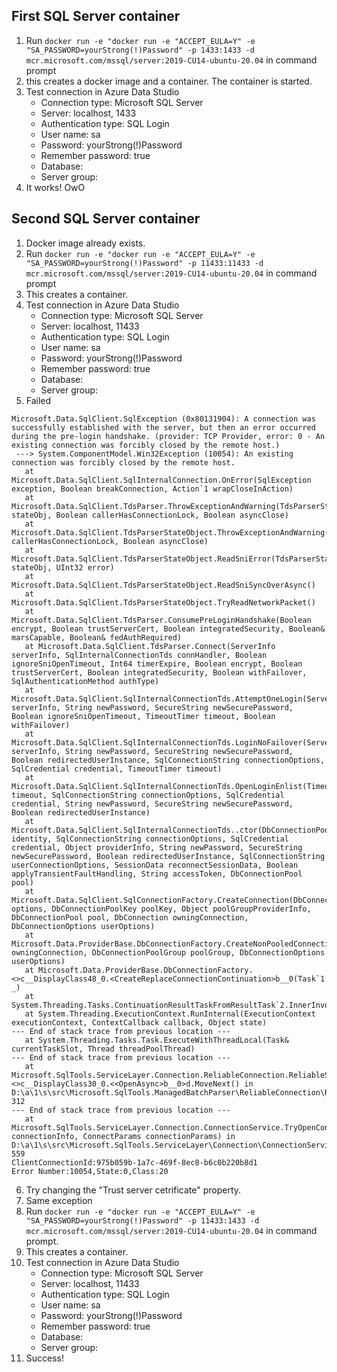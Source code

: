 ## First SQL Server container
1. Run `docker run -e "docker run -e "ACCEPT_EULA=Y" -e "SA_PASSWORD=yourStrong(!)Password" -p 1433:1433 -d mcr.microsoft.com/mssql/server:2019-CU14-ubuntu-20.04` in command prompt
2. this creates a docker image and a container. The container is started.
3. Test connection in Azure Data Studio
    - Connection type: Microsoft SQL Server
    - Server: localhost, 1433
    - Authentication type: SQL Login
    - User name: sa
    - Password: yourStrong(!)Password
    - Remember password: true
    - Database: <Default>
    - Server group: <Default>
4. It works! OwO
## Second SQL Server container
1. Docker image already exists.
2. Run `docker run -e "docker run -e "ACCEPT_EULA=Y" -e "SA_PASSWORD=yourStrong(!)Password" -p 11433:11433 -d mcr.microsoft.com/mssql/server:2019-CU14-ubuntu-20.04` in command prompt
3. This creates a container.
4. Test connection in Azure Data Studio
    - Connection type: Microsoft SQL Server
    - Server: localhost, 11433
    - Authentication type: SQL Login
    - User name: sa
    - Password: yourStrong(!)Password
    - Remember password: true
    - Database: <Default>
    - Server group: <Default>
5. Failed
```
Microsoft.Data.SqlClient.SqlException (0x80131904): A connection was successfully established with the server, but then an error occurred during the pre-login handshake. (provider: TCP Provider, error: 0 - An existing connection was forcibly closed by the remote host.)
 ---> System.ComponentModel.Win32Exception (10054): An existing connection was forcibly closed by the remote host.
   at Microsoft.Data.SqlClient.SqlInternalConnection.OnError(SqlException exception, Boolean breakConnection, Action`1 wrapCloseInAction)
   at Microsoft.Data.SqlClient.TdsParser.ThrowExceptionAndWarning(TdsParserStateObject stateObj, Boolean callerHasConnectionLock, Boolean asyncClose)
   at Microsoft.Data.SqlClient.TdsParserStateObject.ThrowExceptionAndWarning(Boolean callerHasConnectionLock, Boolean asyncClose)
   at Microsoft.Data.SqlClient.TdsParserStateObject.ReadSniError(TdsParserStateObject stateObj, UInt32 error)
   at Microsoft.Data.SqlClient.TdsParserStateObject.ReadSniSyncOverAsync()
   at Microsoft.Data.SqlClient.TdsParserStateObject.TryReadNetworkPacket()
   at Microsoft.Data.SqlClient.TdsParser.ConsumePreLoginHandshake(Boolean encrypt, Boolean trustServerCert, Boolean integratedSecurity, Boolean& marsCapable, Boolean& fedAuthRequired)
   at Microsoft.Data.SqlClient.TdsParser.Connect(ServerInfo serverInfo, SqlInternalConnectionTds connHandler, Boolean ignoreSniOpenTimeout, Int64 timerExpire, Boolean encrypt, Boolean trustServerCert, Boolean integratedSecurity, Boolean withFailover, SqlAuthenticationMethod authType)
   at Microsoft.Data.SqlClient.SqlInternalConnectionTds.AttemptOneLogin(ServerInfo serverInfo, String newPassword, SecureString newSecurePassword, Boolean ignoreSniOpenTimeout, TimeoutTimer timeout, Boolean withFailover)
   at Microsoft.Data.SqlClient.SqlInternalConnectionTds.LoginNoFailover(ServerInfo serverInfo, String newPassword, SecureString newSecurePassword, Boolean redirectedUserInstance, SqlConnectionString connectionOptions, SqlCredential credential, TimeoutTimer timeout)
   at Microsoft.Data.SqlClient.SqlInternalConnectionTds.OpenLoginEnlist(TimeoutTimer timeout, SqlConnectionString connectionOptions, SqlCredential credential, String newPassword, SecureString newSecurePassword, Boolean redirectedUserInstance)
   at Microsoft.Data.SqlClient.SqlInternalConnectionTds..ctor(DbConnectionPoolIdentity identity, SqlConnectionString connectionOptions, SqlCredential credential, Object providerInfo, String newPassword, SecureString newSecurePassword, Boolean redirectedUserInstance, SqlConnectionString userConnectionOptions, SessionData reconnectSessionData, Boolean applyTransientFaultHandling, String accessToken, DbConnectionPool pool)
   at Microsoft.Data.SqlClient.SqlConnectionFactory.CreateConnection(DbConnectionOptions options, DbConnectionPoolKey poolKey, Object poolGroupProviderInfo, DbConnectionPool pool, DbConnection owningConnection, DbConnectionOptions userOptions)
   at Microsoft.Data.ProviderBase.DbConnectionFactory.CreateNonPooledConnection(DbConnection owningConnection, DbConnectionPoolGroup poolGroup, DbConnectionOptions userOptions)
   at Microsoft.Data.ProviderBase.DbConnectionFactory.<>c__DisplayClass48_0.<CreateReplaceConnectionContinuation>b__0(Task`1 _)
   at System.Threading.Tasks.ContinuationResultTaskFromResultTask`2.InnerInvoke()
   at System.Threading.ExecutionContext.RunInternal(ExecutionContext executionContext, ContextCallback callback, Object state)
--- End of stack trace from previous location ---
   at System.Threading.Tasks.Task.ExecuteWithThreadLocal(Task& currentTaskSlot, Thread threadPoolThread)
--- End of stack trace from previous location ---
   at Microsoft.SqlTools.ServiceLayer.Connection.ReliableConnection.ReliableSqlConnection.<>c__DisplayClass30_0.<<OpenAsync>b__0>d.MoveNext() in D:\a\1\s\src\Microsoft.SqlTools.ManagedBatchParser\ReliableConnection\ReliableSqlConnection.cs:line 312
--- End of stack trace from previous location ---
   at Microsoft.SqlTools.ServiceLayer.Connection.ConnectionService.TryOpenConnection(ConnectionInfo connectionInfo, ConnectParams connectionParams) in D:\a\1\s\src\Microsoft.SqlTools.ServiceLayer\Connection\ConnectionService.cs:line 559
ClientConnectionId:975b059b-1a7c-469f-8ec8-b6c0b220b8d1
Error Number:10054,State:0,Class:20
```
6. Try changing the "Trust server cetrificate" property.
7. Same exception
8. Run `docker run -e "docker run -e "ACCEPT_EULA=Y" -e "SA_PASSWORD=yourStrong(!)Password" -p 11433:1433 -d mcr.microsoft.com/mssql/server:2019-CU14-ubuntu-20.04` in command prompt.
9. This creates a container.
10. Test connection in Azure Data Studio
    - Connection type: Microsoft SQL Server
    - Server: localhost, 11433
    - Authentication type: SQL Login
    - User name: sa
    - Password: yourStrong(!)Password
    - Remember password: true
    - Database: <Default>
    - Server group: <Default>
11. Success!
